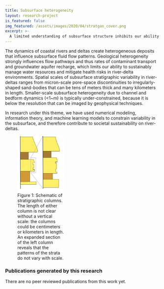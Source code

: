 ```yaml
---
title: Subsurface heterogeneity
layout: research-project
is_featured: false
img_featured: /assets/images/2020/04/stratgan_cover.png
excerpt: >-
  A limited understanding of subsurface structure inhibits our ability to predict flow patterns and sustainably manage water resources.
---
```



The dynamics of coastal rivers and deltas create heterogeneous deposits that influence subsurface fluid flow patterns.
Geological heterogeneity strongly influences flow pathways and thus rates of contaminant transport and groundwater aquifer recharge, which limits our ability to sustainably manage water resources and mitigate health risks in river-delta environments.
Spatial scales of subsurface stratigraphic variability in river-deltas ranges from micron-scale pore-space discontinuities to irregularly-shaped sand-bodies that can be tens of meters thick and many kilometers in length. 
Smaller-scale subsurface heterogeneity due to channel and bedform dynamics (<1\~m) is typically under-constrained, because it is below the resolution that can be imaged by geophysical techniques.


In research under this theme, we have used numerical modeling, information theory, and machine learning models to constrain variability in the subsurface, and therefore contribute to societal sustainability on river-deltas.



<figure style="width: 30%" class="float-right">
  <img src="/assets/images/2020/04/scale_invariance.png" alt="scale invariance schematic">
  <figcaption>Figure 1: Schematic of stratigraphic columns. The length of either column is not clear without a vertical scale: the columns could be centimeters or kilometers in length. An expanded section of the left column reveals that the patterns of the strata do not vary with scale.</figcaption>
</figure>




### Publications generated by this research

There are no peer reviewed publications from this work yet.



